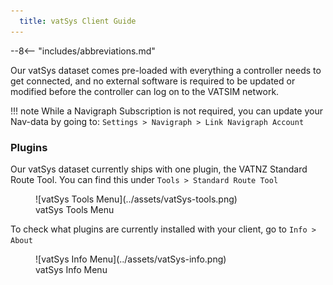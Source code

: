 ```yaml
---
  title: vatSys Client Guide
---
```


--8<-- "includes/abbreviations.md"

Our vatSys dataset comes pre-loaded with everything a controller needs to get connected, and no external software is required to be updated or modified before the controller can log on to the VATSIM network.

!!! note
    While a Navigraph Subscription is not required, you can update your Nav-data by going to: `Settings > Navigraph > Link Navigraph Account`

### Plugins

Our vatSys dataset currently ships with one plugin, the VATNZ Standard Route Tool. You can find this under `Tools > Standard Route Tool`

<figure markdown>
  ![vatSys Tools Menu](../assets/vatSys-tools.png) 
  <figcaption>vatSys Tools Menu</figcaption>
</figure>

To check what plugins are currently installed with your client, go to `Info > About` 

<figure markdown>
  ![vatSys Info Menu](../assets/vatSys-info.png) 
  <figcaption>vatSys Info Menu</figcaption>
</figure>


